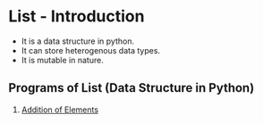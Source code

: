 # List - Introduction
- It is a data structure in python.
- It can store heterogenous data types.
- It is mutable in nature.

## Programs of List (Data Structure in Python)
1. [Addition of Elements](/Data%20Structure/List/Addition%20of%20Elements/addingElementsOfList.py)
